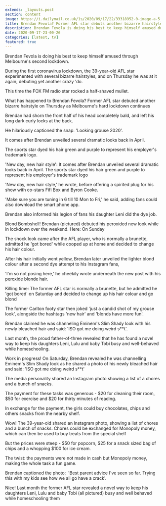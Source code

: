 ```yaml
---
extends: _layouts.post
section: content
image: https://i.dailymail.co.uk/1s/2020/09/17/22/33318952-0-image-a-5_1600379562653.jpg 
title: Brendan Fevola? Former AFL star debuts another bizarre hairstyle in Melbourne lockdown 
description: Brendan Fevola is doing his best to keep himself amused during Melbournes second hard lockdown.  
date: 2020-09-17-23-00-26 
categories: [latest, tv] 
featured: true 
--- 
```

Brendan Fevola is doing his best to keep himself amused through Melbourne's second lockdown. 

During the first coronavirus lockdown, the 39-year-old AFL star experimented with several bizarre hairstyles, and on Thursday he was at it again, debuting yet another crazy 'do. 

This time the FOX FM radio star rocked a half-shaved mullet. 

What has happened to Brendan Fevola? Former AFL star debuted another bizarre hairstyle on Thursday as Melbourne's hard lockdown continues 

Brendan had shorn the front half of his head completely bald, and left his long dark curly locks at the back. 

He hilariously captioned the snap: 'Looking grouse 2020'.

It comes after Brendan unveiled several dramatic looks back in April. 

The sports star dyed his hair green and purple to represent his employer's trademark logo. 

'New day, new hair style': It comes after Brendan unveiled several dramatic looks back in April. The sports star dyed his hair green and purple to represent his employer's trademark logo

'New day, new hair style,' he wrote, before offering a spirited plug for his show with co-stars Fifi Box and Byron Cooke. 

'Make sure you are tuning in 6 till 10 Mon to Fri,' he said, adding fans could also download the smart phone app. 

Brendan also informed his legion of fans his daughter Leni did the dye job. 

Blond Bombshell! Brendan (pictured) debuted his peroxided new look while in lockdown over the weekend. Here: On Sunday

The shock look came after the AFL player, who is normally a brunette, admitted he 'got bored' while cooped up at home and decided to change his hair colour.

After his hair initially went yellow, Brendan later unveiled the lighter blond colour after a second dye attempt to his Instagram fans,

'I'm so not posing here,' he cheekily wrote underneath the new post with his peroxide blonde hair.   

Killing time: The former AFL star is normally a brunette, but he admitted he 'got bored' on Saturday and decided to change up his hair colour and go blond

The former Carlton footy star then joked 'just a candid shot of my grouse look', alongside the hashtags 'new hair' and 'blonds have more fun'. 

Brendan claimed he was channeling Eminem's Slim Shady look with his newly bleached hair and said: 'ISO got me doing weird s**t'. 

Last month, the proud father-of-three revealed that he has found a novel way to keep his daughters Leni, Lulu and baby Tobi busy and well-behaved while homeschooling.

Work in progress! On Saturday, Brendan revealed he was channelling Eminem's Slim Shady look as he shared a photo of his newly bleached hair and said: 'ISO got me doing weird s**t' 

The media personality shared an Instagram photo showing a list of a chores and a bunch of snacks.

The payment for these tasks was generous - $20 for cleaning their room, $50 for exercise and $20 for thirty minutes of reading. 

In exchange for the payment, the girls could buy chocolates, chips and others snacks from the nearby shelf. 

Wow! The 39-year-old shared an Instagram photo, showing a list of chores and a bunch of snacks. Chores could be exchanged for Monopoly money, which can then be used to buy treats from the special shelf 

But the prices were steep - $50 for popcorn, $25 for a snack sized bag of chips and a whopping $100 for ice cream.  

The twist: the payments were not made in cash but Monopoly money, making the whole task a fun game. 

Brendan captioned the photo:  'Best parent advice I've seen so far. Trying this with my kids see how we all go have a crack'.

Nice! Last month the former AFL star revealed a novel way to keep his daughters Leni, Lulu and baby Tobi (all pictured) busy and well behaved while homeschooling them

